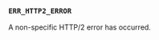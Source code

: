### `ERR_HTTP2_ERROR`

A non-specific HTTP/2 error has occurred.

<a id="ERR_HTTP2_GOAWAY_SESSION"></a>

